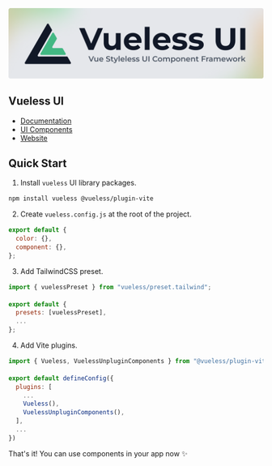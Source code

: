![logo.png](public/images/vueless-logo-git.png)

## Vueless UI

* [Documentation](https://docs.vueless.com/)
* [UI Components](https://ui.vueless.com/)
* [Website](http://vueless.com/)

## Quick Start

1. Install `vueless` UI library packages.

```bash
npm install vueless @vueless/plugin-vite
```

2. Create `vueless.config.js` at the root of the project.

```javascript filename="vueless.config.js" title="vueless.config.js"
export default {
  color: {},
  component: {},
};
```

3. Add TailwindCSS preset.

```javascript
import { vuelessPreset } from "vueless/preset.tailwind";

export default {
  presets: [vuelessPreset],
  ...
};
```

4. Add Vite plugins.

```javascript
import { Vueless, VuelessUnpluginComponents } from "@vueless/plugin-vite";

export default defineConfig({
  plugins: [
    ...
    Vueless(),
    VuelessUnpluginComponents(),
  ],
  ...
})
```

That's it! You can use components in your app now ✨



